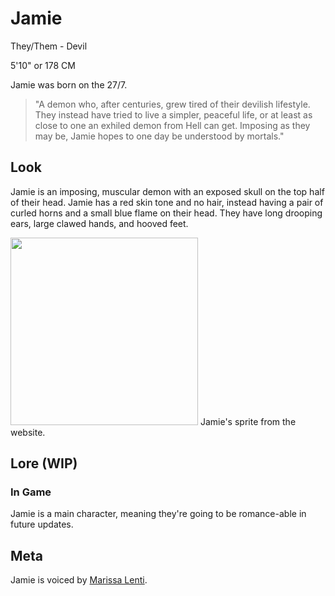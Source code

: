 # Jamie
They/Them - Devil

5'10" or 178 CM

Jamie was born on the 27/7.

> "A demon who, after centuries, grew tired of their devilish lifestyle. They instead have tried to live a simpler, peaceful life, or at least as close to one an exhiled demon from Hell can get. Imposing as they may be, Jamie hopes to one day be understood by mortals."


## Look
Jamie is an imposing, muscular demon with an exposed skull on the top half of their head. Jamie has a red skin tone and no hair, instead having a pair of curled horns and a small blue flame on their head. They have long drooping ears, large clawed hands, and hooved feet.

<img src="https://www.cryptidcrush.com/assets/images/image06.png?v=5fd43f5e" width="300">
Jamie's sprite from the website.

## Lore (WIP)
### In Game
Jamie is a main character, meaning they're going to be romance-able in future updates.
## Meta
Jamie is voiced by [Marissa Lenti](https://x.com/MarissaLenti).
